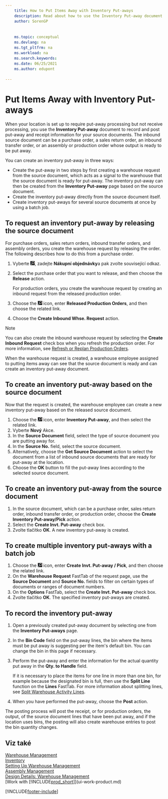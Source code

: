 ```yaml
---
    title: How to Put Items Away with Inventory Put-aways
    description: Read about how to use the Inventory Put-away document to record and post put-away and receipt information for your source documents.
    author: SorenGP


    ms.topic: conceptual
    ms.devlang: na
    ms.tgt_pltfrm: na
    ms.workload: na
    ms.search.keywords:
    ms.date: 06/25/2021
    ms.author: edupont

---
```

# Put Items Away with Inventory Put-aways
When your location is set up to require put-away processing but not receive processing, you use the **Inventory Put-away** document to record and post put-away and receipt information for your source documents. The inbound source document can be a purchase order, a sales return order, an inbound transfer order, or an assembly or production order whose output is ready to be put away.

You can create an inventory put-away in three ways:

- Create the put-away in two steps by first creating a warehouse request from the source document, which acts as a signal to the warehouse that the source document is ready for put-away. The inventory put-away can then be created from the **Inventory Put-away** page based on the source document.
- Create the inventory put-away directly from the source document itself.
- Create inventory put-aways for several source documents at once by using a batch job.

## To request an inventory put-away by releasing the source document
For purchase orders, sales return orders, inbound transfer orders, and assembly orders, you create the warehouse request by releasing the order. The following describes how to do this from a purchase order.

1. Vyberte ![Žárovku, která otevře funkci Řekněte mi](media/ui-search/search_small.png "Řekněte mi, co chcete delat"), zadejte **Nákupní objednávky**a pak zvolte související odkaz.
2. Select the purchase order that you want to release, and then choose the **Release** action.

   For production orders, you create the warehouse request by creating an inbound request from the released production order.
3. Choose the ![Lightbulb that opens the Tell Me feature.](media/ui-search/search_small.png "Tell me what you want to do") icon, enter **Released Production Orders**, and then choose the related link.
4. Choose the **Create Inbound Whse. Request** action.

> [!NOTE]  
> You can also create the inbound warehouse request by selecting the **Create Inbound Request** check box when you refresh the production order. For more information, see [Refresh or Replan Production Orders](production-how-to-replan-refresh-production-orders.md).

When the warehouse request is created, a warehouse employee assigned to putting items away can see that the source document is ready and can create an inventory put-away document.

## To create an inventory put-away based on the source document
Now that the request is created, the warehouse employee can create a new inventory put-away based on the released source document.
1. Choose the ![Lightbulb that opens the Tell Me feature.](media/ui-search/search_small.png "Tell me what you want to do") icon, enter **Inventory Put-away**, and then select the related link.
2. Vyberte **Nový** Akce.
3. In the **Source Document** field, select the type of source document you are putting away for.
4. In the **Source No.** field, select the source document.
5. Alternatively, choose the **Get Source Document** action to select the document from a list of inbound source documents that are ready for put-away at the location.
6. Choose the **OK** button to fill the put-away lines according to the selected source document.

## To create an inventory put-away from the source document
1. In the source document, which can be a purchase order, sales return order, inbound transfer order, or production order, choose the **Create Inventory Put-away/Pick** action.
2. Select the **Create Invt. Put-away** check box.
3. Zvolte tlačítko **OK**. A new inventory put-away is created.

## To create multiple inventory put-aways with a batch job
1. Choose the ![Lightbulb that opens the Tell Me feature.](media/ui-search/search_small.png "Tell me what you want to do") icon, enter **Create Invt. Put-away / Pick**, and then choose the related link.
2. On the **Warehouse Request** FastTab of the request page, use the **Source Document** and **Source No.** fields to filter on certain types of documents or ranges of document numbers.
3. On the **Options** FastTab, select the **Create Invt. Put-away** check box.
4. Zvolte tlačítko **OK**. The specified inventory put-aways are created.

## To record the inventory put-away
1. Open a previously created put-away document by selecting one from the **Inventory Put-aways** page.
2. In the **Bin Code** field on the put-away lines, the bin where the items must be put away is suggesting per the item's default bin. You can change the bin in this page if necessary.
3. Perform the put-away and enter the information for the actual quantity put away in the **Qty. to Handle** field.

   If it is necessary to place the items for one line in more than one bin, for example because the designated bin is full, then use the **Split Line** function on the **Lines** FastTab. For more information about splitting lines, see [Split Warehouse Activity Lines](warehouse-how-to-split-warehouse-activity-lines.md).
4. When you have performed the put-away, choose the **Post** action.

The posting process will post the receipt, or for production orders, the output, of the source document lines that have been put away, and if the location uses bins, the posting will also create warehouse entries to post the bin quantity changes.

## Viz také
[Warehouse Management](warehouse-manage-warehouse.md)  
[Inventory](inventory-manage-inventory.md)  
[Setting Up Warehouse Management](warehouse-setup-warehouse.md)     
[Assembly Management](assembly-assemble-items.md)    
[Design Details: Warehouse Management](design-details-warehouse-management.md)  
[Work with [!INCLUDE[prod_short](includes/prod_short.md)]](ui-work-product.md)


[!INCLUDE[footer-include](includes/footer-banner.md)]